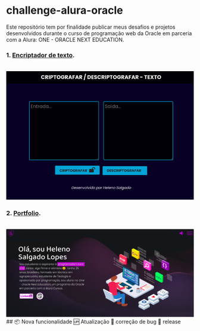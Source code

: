 # challenge-alura-oracle

 Este repositório tem por finalidade publicar meus desafios e projetos  desenvolvidos durante o curso de programação web da Oracle em parceria com a Alura: ONE - ORACLE NEXT EDUCATION.

### 1. [Encriptador de texto](https://helenosalgado.github.io/challenge-alura-oracle/encriptador-texto/index.html).
<br>
<img src="img/captura-de-tela-de-2022-06.png">

### 2. [Portfolio](https://helenosalgado.github.io/challenge-alura-oracle/portfolio/index.html).
<br>
<img src="img/print-portfolio-2022-07-01 09-56-19.png">
##
📦 Nova funcionalidade
🆙 Atualização
💓 correção de bug
🏁 release
